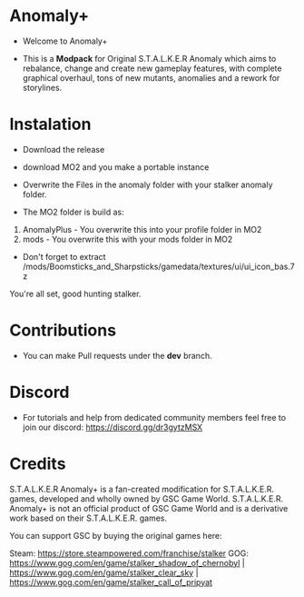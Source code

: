 # Anomaly+

- Welcome to Anomaly+

- This is a **Modpack** for Original S.T.A.L.K.E.R Anomaly which aims to rebalance, change and create new gameplay features, with complete graphical overhaul, tons of new mutants, anomalies and a rework for storylines.

# Instalation

- Download the release

- download MO2 and you make a portable instance

- Overwrite the Files in the anomaly folder with your stalker anomaly folder.

- The MO2 folder is build as:
1. AnomalyPlus - You overwrite this into your profile folder in MO2
2. mods - You overwrite this with your mods folder in MO2 
  
- Don't forget to extract /mods/Boomsticks_and_Sharpsticks/gamedata/textures/ui/ui_icon_bas.7z
 
You're all set, good hunting stalker.

# Contributions

-  You can make Pull requests under the **dev** branch.

# Discord

- For tutorials and help from dedicated community members feel free to join our discord:
https://discord.gg/dr3gytzMSX

# Credits
S.T.A.L.K.E.R Anomaly+ is a fan-created modification for S.T.A.L.K.E.R. games, developed and wholly owned by GSC Game World. S.T.A.L.K.E.R. Anomaly+ is not an official product of GSC Game World and is a derivative work based on their S.T.A.L.K.E.R. games.

You can support GSC by buying the original games here:

Steam: https://store.steampowered.com/franchise/stalker GOG: https://www.gog.com/en/game/stalker_shadow_of_chernobyl | https://www.gog.com/en/game/stalker_clear_sky | https://www.gog.com/en/game/stalker_call_of_pripyat
